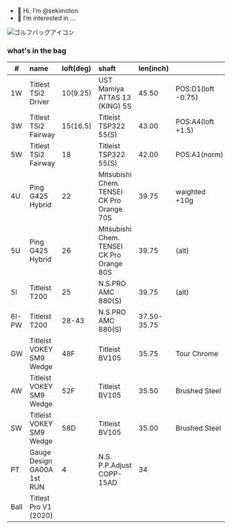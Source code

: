- 👋 Hi, I’m @sekimoton
- 👀 I’m interested in ...

![ゴルフバッグアイコン](https://user-images.githubusercontent.com/112854810/192196038-e6b869aa-4e89-42dc-ba3e-787f55b8d68e.png)
### what's in the bag
|#|name|loft(deg)|shaft|len(inch)||
|--|:---|:---|:---|:---|:---|
|1W|Titlest TSi2 Driver|10(9.25)|UST Mamiya ATTAS 13 (KING) 5S|45.50|POS:D1(loft -0.75)|
|3W|Titlest TSi2 Fairway|15(16.5)|Titleist TSP322 55(S)|43.00|POS:A4(loft +1.5)|
|5W|Titlest TSi2 Fairway|18|Titleist TSP322 55(S)|42.00|POS:A1(norm)|
|4U|Ping G425 Hybrid|22|Mitsubishi Chem. TENSEI CK Pro Orange 70S|39.75|waighted +10g|
|5U|Ping G425 Hybrid|26|Mitsubishi Chem. TENSEI CK Pro Orange 80S|39.75|(alt)|
|5I|Titleist T200|25|N.S.PRO AMC 880(S)|39.75|(alt)|
|6I-PW|Titleist T200|28-43|N.S.PRO AMC 880(S)|37.50-35.75||
|GW|Titleist VOKEY SM9 Wedge|48F|Titleist BV105|35.75|Tour Chrome|
|AW|Titleist VOKEY SM9 Wedge|52F|Titleist BV105|35.50|Brushed Steel|
|SW|Titleist VOKEY SM9 Wedge|58D|Titleist BV105|35.00|Brushed Steel|
|PT|Gauge Design GA00A 1st RUN|4|N.S. P.P.Adjust COPP-15AD|34||
|Ball|Titlest Pro V1 (2020)|||||
<!---
sekimoton/sekimoton is a ✨ special ✨ repository because its `README.md` (this file) appears on your GitHub profile.
You can click the Preview link to take a look at your changes.
--->
